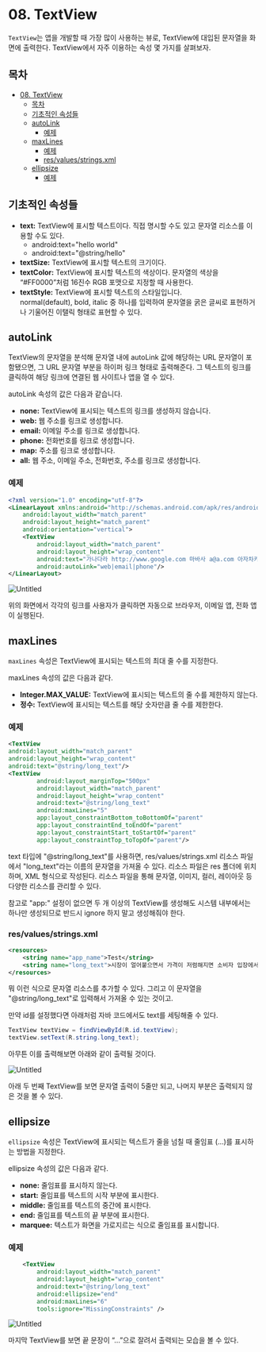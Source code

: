 # 08. TextView

`TextView`는 앱을 개발할 때 가장 많이 사용하는 뷰로, TextView에 대입된 문자열을 화면에 출력한다. TextView에서 자주 이용하는 속성 몇 가지를 살펴보자.

## 목차

- [08. TextView](#08-textview)
	- [목차](#목차)
	- [기초적인 속성들](#기초적인-속성들)
	- [autoLink](#autolink)
		- [예제](#예제)
	- [maxLines](#maxlines)
		- [예제](#예제-1)
		- [res/values/strings.xml](#resvaluesstringsxml)
	- [ellipsize](#ellipsize)
		- [예제](#예제-2)


## 기초적인 속성들

- **text:** TextView에 표시할 텍스트이다. 직접 명시할 수도 있고 문자열 리소스를 이용할 수도 있다.
    - android:text="hello world"
    - android:text="@string/hello"
- **textSize:** TextView에 표시할 텍스트의 크기이다.
- **textColor:** TextView에 표시할 텍스트의 색상이다. 문자열의 색상을 “#FF0000”처럼 16진수 RGB 포맷으로 지정할 때 사용한다.
- **textStyle:** TextView에 표시할 텍스트의 스타일입니다. normal(default), bold, italic 중 하나를 입력하여 문자열을 굵은 글씨로 표현하거나 기울어진 이탤릭 형태로 표현할 수 있다.

## autoLink

TextView의 문자열을 분석해 문자열 내에 autoLink 값에 해당하는 URL 문자열이 포함됐으면, 그 URL 문자열 부분을 하이퍼 링크 형태로 출력해준다. 그 텍스트의 링크를 클릭하여 해당 링크에 연결된 웹 사이트나 앱을 열 수 있다.

autoLink 속성의 값은 다음과 같습니다.

- **none:** TextView에 표시되는 텍스트의 링크를 생성하지 않습니다.
- **web:** 웹 주소를 링크로 생성합니다.
- **email:** 이메일 주소를 링크로 생성합니다.
- **phone:** 전화번호를 링크로 생성합니다.
- **map:** 주소를 링크로 생성합니다.
- **all:** 웹 주소, 이메일 주소, 전화번호, 주소를 링크로 생성합니다.

### 예제

```xml
<?xml version="1.0" encoding="utf-8"?>
<LinearLayout xmlns:android="http://schemas.android.com/apk/res/android"
	android:layout_width="match_parent"
	android:layout_height="match_parent"
	android:orientation="vertical">
	<TextView
		android:layout_width="match_parent"
		android:layout_height="wrap_content"
		android:text="가나다라 http://www.google.com 마바사 a@a.com 아자차카타 02-1234-5678"
		android:autoLink="web|email|phone"/>
</LinearLayout>
```

![Untitled](08%20TextView%201d440bda48d040b88ef73c8c0001484a/Untitled.png)

위의 화면에서 각각의 링크를 사용자가 클릭하면 자동으로 브라우저, 이메일 앱, 전화 앱이 실행된다.

## maxLines

`maxLines` 속성은 TextView에 표시되는 텍스트의 최대 줄 수를 지정한다. 

maxLines 속성의 값은 다음과 같다.

- **Integer.MAX_VALUE:** TextView에 표시되는 텍스트의 줄 수를 제한하지 않는다.
- **정수:** TextView에 표시되는 텍스트를 해당 숫자만큼 줄 수를 제한한다.

### 예제

```xml
<TextView
android:layout_width="match_parent"
android:layout_height="wrap_content"
android:text="@string/long_text"/>
<TextView
        android:layout_marginTop="500px"
		android:layout_width="match_parent"
		android:layout_height="wrap_content"
		android:text="@string/long_text"
		android:maxLines="5"
        app:layout_constraintBottom_toBottomOf="parent"
        app:layout_constraintEnd_toEndOf="parent"
        app:layout_constraintStart_toStartOf="parent"
        app:layout_constraintTop_toTopOf="parent"/>
```

text 타입에 "@string/long_text"를 사용하면, res/values/strings.xml 리소스 파일에서 "long_text"라는 이름의 문자열을 가져올 수 있다. 리소스 파일은 res 폴더에 위치하며, XML 형식으로 작성된다. 리소스 파일을 통해 문자열, 이미지, 컬러, 레이아웃 등 다양한 리소스를 관리할 수 있다.

참고로 "app:" 설정이 없으면 두 개 이상의 TextView를 생성해도 시스템 내부에서는 하나만 생성되므로 반드시 ignore 하지 말고 생성해줘야 한다.

### res/values/strings.xml

```xml
<resources>
    <string name="app_name">Test</string>
    <string name="long_text">시장이 얼어붙으면서 가격이 저렴해지면 소비자 입장에서 좋은 점도 있습니다.\n\n소비자는 저렴한 가격에 제품과 서비스를 구매할 수 있게 됩니다. 이는 소비자의 실질적인 구매력을 높이는 데 도움이 될 수 있습니다. 또한, 소비자는 다양한 제품과 서비스 중에서 선택할 수 있는 폭이 넓어질 수 있습니다.\n\n그러나, 시장이 얼어붙으면서 다음과 같은 부정적인 영향도 발생할 수 있습니다.\n\n기업의 부실화: 기업의 매출과 수익이 감소하면, 기업은 부실화될 수 있습니다. 이는 기업의 도산과 실업 증가로 이어질 수 있습니다.\n경제 성장의 저해: 기업의 투자와 고용이 감소하면, 경제 성장이 저해될 수 있습니다.\n사회적 불안정성의 증가: 실업과 가계 파탄 등이 증가하면, 사회적 불안정성이 증가할 수 있습니다.\n따라서 시장이 얼어붙을 때는 소비자의 입장에서만 생각할 것이 아니라, 경제 전체의 상황을 고려하여 대응해야 합니다.</string>
</resources>
```

뭐 이런 식으로 문자열 리소스를 추가할 수 있다. 그리고 이 문자열을 "@string/long_text"로 입력해서 가져올 수 있는 것이고.

만약 id를 설정했다면 아래처럼 자바 코드에서도 text를 세팅해줄 수 있다.

```java
TextView textView = findViewById(R.id.textView);
textView.setText(R.string.long_text);
```

아무튼 이를 출력해보면 아래와 같이 출력될 것이다.

![Untitled](./08%20TextView%201d440bda48d040b88ef73c8c0001484a/Screenshot_20230824_104009.png)

아래 두 번째 TextView를 보면 문자열 출력이 5줄만 되고, 나머지 부분은 출력되지 않은 것을 볼 수 있다.

## ellipsize

`ellipsize` 속성은 TextView에 표시되는 텍스트가 줄을 넘칠 때 줄임표 (...)를 표시하는 방법을 지정한다. 

ellipsize 속성의 값은 다음과 같다.

- **none:** 줄임표를 표시하지 않는다.
- **start:** 줄임표를 텍스트의 시작 부분에 표시한다.
- **middle:** 줄임표를 텍스트의 중간에 표시한다.
- **end:** 줄임표를 텍스트의 끝 부분에 표시한다.
- **marquee:** 텍스트가 화면을 가로지르는 식으로 줄임표를 표시합니다.

### 예제

```xml
    <TextView
        android:layout_width="match_parent"
        android:layout_height="wrap_content"
        android:text="@string/long_text"
        android:ellipsize="end"
        android:maxLines="6"
        tools:ignore="MissingConstraints" />
```

![Untitled](./08%20TextView%201d440bda48d040b88ef73c8c0001484a/ellipsize.png)

마지막 TextView를 보면 끝 문장이 “…”으로 잘려서 출력되는 모습을 볼 수 있다.